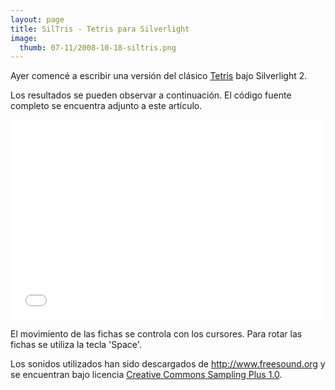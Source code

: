 ```yaml
---
layout: page
title: SilTris - Tetris para Silverlight
image:
  thumb: 07-11/2008-10-18-siltris.png
---
```


Ayer comenc&eacute; a escribir una versi&oacute;n del cl&aacute;sico <a href="http://es.wikipedia.org/wiki/Tetris">Tetris</a> bajo Silverlight 2.

Los resultados se pueden observar a continuaci&oacute;n. El c&oacute;digo fuente completo se encuentra adjunto a este art&iacute;culo.

<iframe height="320" frameborder="0" width="500" scrolling="no" src="{{ site.baseurl }}/sites/silverlight/SilTris/SilTris.html"></iframe>

El movimiento de las fichas se controla con los cursores. Para rotar las fichas se utiliza la tecla 'Space'.

Los sonidos utilizados han sido descargados de <a href="http://www.freesound.org">http://www.freesound.org</a> y se encuentran bajo licencia <a href="http://creativecommons.org/licenses/sampling+/1.0/">Creative Commons Sampling Plus 1.0</a>.